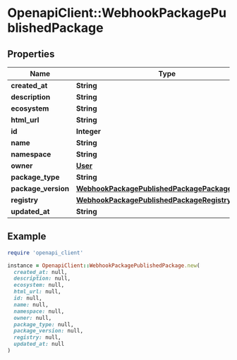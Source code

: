 # OpenapiClient::WebhookPackagePublishedPackage

## Properties

| Name | Type | Description | Notes |
| ---- | ---- | ----------- | ----- |
| **created_at** | **String** |  |  |
| **description** | **String** |  |  |
| **ecosystem** | **String** |  |  |
| **html_url** | **String** |  |  |
| **id** | **Integer** |  |  |
| **name** | **String** |  |  |
| **namespace** | **String** |  |  |
| **owner** | [**User**](User.md) |  |  |
| **package_type** | **String** |  |  |
| **package_version** | [**WebhookPackagePublishedPackagePackageVersion**](WebhookPackagePublishedPackagePackageVersion.md) |  |  |
| **registry** | [**WebhookPackagePublishedPackageRegistry**](WebhookPackagePublishedPackageRegistry.md) |  |  |
| **updated_at** | **String** |  |  |

## Example

```ruby
require 'openapi_client'

instance = OpenapiClient::WebhookPackagePublishedPackage.new(
  created_at: null,
  description: null,
  ecosystem: null,
  html_url: null,
  id: null,
  name: null,
  namespace: null,
  owner: null,
  package_type: null,
  package_version: null,
  registry: null,
  updated_at: null
)
```


